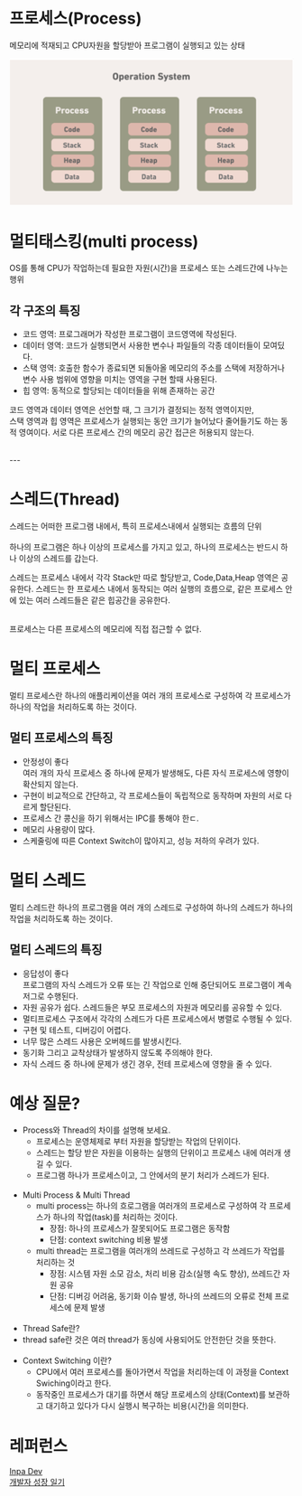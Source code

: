 # 프로세스(Process)
메모리에 적재되고 CPU자원을 할당받아 프로그램이 실행되고 있는 상태

<img src="img/os-process.PNG"/>

# 멀티태스킹(multi process)
OS를 통해 CPU가 작업하는데 필요한 자원(시간)을 프로세스 또는 스레드간에 나누는 행위

## 각 구조의 특징
- 코드 영역: 프로그래머가 작성한 프로그램이 코드영역에 작성된다.
- 데이터 영역: 코드가 실행되면서 사용한 변수나 파일들의 각종 데이터들이 모여딨다.
- 스택 영역: 호출한 함수가 종료되면 되돌아올 메모리의 주소를 스택에 저장하거나 변수 사용 범위에 영향을 미치는 영역을 구현 할때 사용된다.
- 힙 영역: 동적으로 할당되는 데이터들을 위해 존재하는 공간

코드 영역과 데이터 영역은 선언할 때, 그 크기가 결정되는 정적 영역이지만, </br> 스택 영역과 힙 영역은 프로세스가 실행되는 동안 크기가 늘어났다 줄어들기도 하는 동적 영여이다.
서로 다른 프로세스 간의 메모리 공간 접근은 허용되지 않는다.

<br/>
---
<br/>

# 스레드(Thread)
스레드는 어떠한 프로그램 내에서, 특히 프로세스내에서 실행되는 흐름의 단위
</br></br>
하나의 프로그램은 하나 이상의 프로세스를 가지고 있고, 하나의 프로세스는 반드시 하나 이상의 스레드를 갑는다.

스레드는 프로세스 내에서 각각 Stack만 따로 할당받고, Code,Data,Heap 영역은 공유한다.
스레드는 한 프로세스 내에서 동작되는 여러 실행의 흐름으로, 같은 프로세스 안에 있는 여러 스레드들은 같은 힙공간을 공유한다.
</br></br>

프로세스는 다른 프로세스의 메모리에 직접 접근할 수 없다.

# 멀티 프로세스
멀티 프로세스란 하나의 애플리케이션을 여러 개의 프로세스로 구성하여 각 프로세스가 하나의 작업을 처리하도록 하는 것이다.

## 멀티 프로세스의 특징
- 안정성이 좋다</br>
  여러 개의 자식 프로세스 중 하나에 문제가 발생해도, 다른 자식 프로세스에 영향이 확산되지 않는다.
- 구현이 비교적으로 간단하고, 각 프로세스들이 독립적으로 동작하며 자원의 서로 다르게 할단된다.
- 프로세스 간 콩신을 하기 위해서는 IPC를 통해야 한ㄷ.
- 메모리 사용량이 많다.
- 스케줄링에 따른 Context Switch이 많아지고, 성능 저하의 우려가 있다.

# 멀티 스레드
멀티 스레드란 하나의 프로그램을 여러 개의 스레드로 구성하여 하나의 스레드가 하나의 작업을 처리하도록 하는 것이다.

## 멀티 스레드의 특징
- 응답성이 좋다 </br>
  프로그램의 자식 스레드가 오류 또는 긴 작업으로 인해 중단되어도 프로그램이 계속저그로 수행된다.
- 자원 공유가 쉽다.
  스레드들은 부모 프로세스의 자원과 메모리를 공유할 수 있다.
- 멀티프로세스 구조에서 각각의 스레드가 다른 프로세스에서 병렬로 수행될 수 있다.
- 구현 및 테스트, 디버깅이 어렵다.
- 너무 많은 스레드 사용은 오버헤드를 발생시킨다.
- 동기화 그리고 교착상태가 발생하지 않도록 주의해야 한다.
- 자식 스레드 중 하나에 문제가 생긴 경우, 전테 프로세스에 영향을 줄 수 있다.

# 예상 질문?
- Process와 Thread의 차이를 설명해 보세요.
  - 프로세스는 운영체제로 부터 자원을 할당받는 작업의 단위이다.
  - 스레드는 할당 받은 자원을 이용하는 실행의 단위이고 프로세스 내에 여러개 생길 수 있다.
  - 프로그램 하나가 프로세스이고, 그 안에서의 분기 처리가 스레드가 된다.
    </br></br>
- Multi Process & Multi Thread
  - multi process는 하나의 흐로그램을 여러개의 프로세스로 구성하여 각 프로세스가 하나의 작업(task)를 처리하는 것이다.
    - 장점: 하나의 프로세스가 잘못되어도 프로그램은 동작함
    - 단점: context switching 비용 발생
  - multi thread는 프로그램을 여러개의 쓰레드로 구성하고 각 쓰레드가 작업를 처리하는 것
    - 장점: 시스템 자원 소모 감소, 처리 비용 감소(실행 속도 향상), 쓰레드간 자원 공유
    - 단점: 디버깅 어려움, 동기화 이슈 발생, 하나의 쓰레드의 오류로 전체 프로세스에 문제 발생
      </br></br>
- Thread Safe란?
- thread safe란 것은 여러 thread가 동싱에 사용되어도 안전한단 것을 뜻한다.
  </br></br>
- Context Switching 이란?
  - CPU에서 여러 프로세스를 돌아가면서 작업을 처리하는데 이 과정을 Context Swiching이라고 한다.
  - 동작중인 프로세스가 대기를 하면서 해당 프로세스의 상태(Context)를 보관하고 대기하고 있다가 다시 실행시 복구하는 비용(시간)을 의미한다.

# 레퍼런스
[Inpa Dev](https://inpa.tistory.com/entry/%F0%9F%91%A9%E2%80%8D%F0%9F%92%BB-%ED%94%84%EB%A1%9C%EC%84%B8%EC%8A%A4-%E2%9A%94%EF%B8%8F-%EC%93%B0%EB%A0%88%EB%93%9C-%EC%B0%A8%EC%9D%B4)</br>
[개발자 성장 일기](https://brunch.co.kr/@babosamo/100)